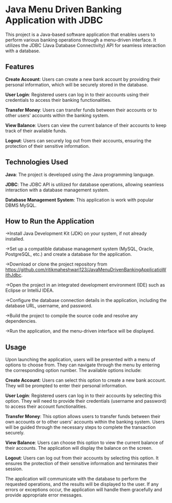 # Java Menu Driven Banking Application with JDBC

This project is a Java-based software application that enables users to perform various banking operations through a menu-driven interface. It utilizes the JDBC (Java Database Connectivity) API for seamless interaction with a database.

## Features
**Create Account**: Users can create a new bank account by providing their personal information, which will be securely stored in the database.

**User Login**: Registered users can log in to their accounts using their credentials to access their banking functionalities.

**Transfer Money**: Users can transfer funds between their accounts or to other users' accounts within the banking system.

**View Balance**: Users can view the current balance of their accounts to keep track of their available funds.

**Logout**: Users can securely log out from their accounts, ensuring the protection of their sensitive information.

## Technologies Used
**Java**: The project is developed using the Java programming language.

**JDBC**: The JDBC API is utilized for database operations, allowing seamless interaction with a database management system.

**Database Management System**: This application is work with popular DBMS MySQL.

## How to Run the Application
->Install Java Development Kit (JDK) on your system, if not already installed.

->Set up a compatible database management system (MySQL, Oracle, PostgreSQL, etc.) and create a database for the application.

->Download or clone the project repository from https://github.com/ritikmaheshwari123/JavaMenuDrivenBankingApplicatioWithJdbc.

->Open the project in an integrated development environment (IDE) such as Eclipse or IntelliJ IDEA.

->Configure the database connection details in the application, including the database URL, username, and password.

->Build the project to compile the source code and resolve any dependencies.

->Run the application, and the menu-driven interface will be displayed.

## Usage
Upon launching the application, users will be presented with a menu of options to choose from. They can navigate through the menu by entering the corresponding option number. The available options include:

**Create Account**: Users can select this option to create a new bank account. They will be prompted to enter their personal information.

**User Login**: Registered users can log in to their accounts by selecting this option. They will need to provide their credentials (username and password) to access their account functionalities.

**Transfer Money**: This option allows users to transfer funds between their own accounts or to other users' accounts within the banking system. Users will be guided through the necessary steps to complete the transaction securely.

**View Balance**: Users can choose this option to view the current balance of their accounts. The application will display the balance on the screen.

**Logout**: Users can log out from their accounts by selecting this option. It ensures the protection of their sensitive information and terminates their session.

The application will communicate with the database to perform the requested operations, and the results will be displayed to the user. If any errors or exceptions occur, the application will handle them gracefully and provide appropriate error messages.
